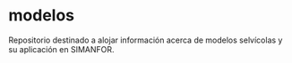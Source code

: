 # modelos
Repositorio destinado a alojar información acerca de modelos selvícolas y su aplicación en SIMANFOR.
